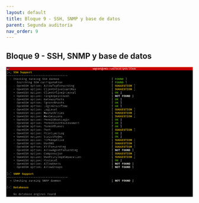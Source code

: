 ```yaml
---
layout: default
title: Bloque 9 - SSH, SNMP y base de datos
parent: Segunda auditoría
nav_order: 9
---
```


## Bloque 9 - SSH, SNMP y base de datos

<img src="https://raw.githubusercontent.com/crivmar/crivmar-lynis.github.io/main/assets/images/69.png"/>

